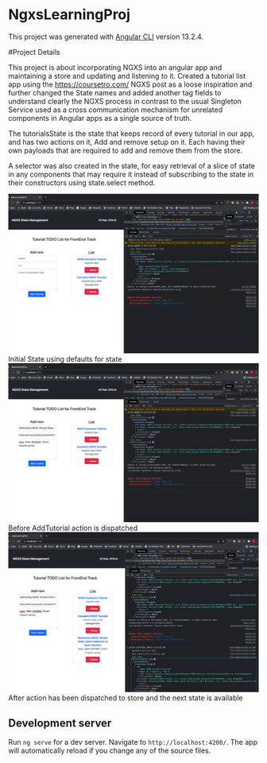 # NgxsLearningProj

This project was generated with [Angular CLI](https://github.com/angular/angular-cli) version 13.2.4.

#Project Details

This project is about incorporating NGXS into an angular app and maintaining a store and updating and listening to it. Created a tutorial list app using the https://coursetro.com/ NGXS post as a loose inspiration and further changed the State names and added another tag fields to understand clearly the NGXS process in contrast to the usual Singleton Service used as a cross communication mechanism for unrelated components in Angular apps as a single source of truth.

The tutorialsState is the state that keeps record of every tutorial in our app, and has two actions on it, Add and remove setup on it. Each having their own payloads that are required to add and remove them from the store.

A selector was also created in the state, for easy retrieval of a slice of state in any components that may require it instead of subscribing to the state in their constructors using state.select method.

![homepage](images/initial_state.png)
Initial State using defaults for state
![homepage](images/before-action-dispatch.png)
Before AddTutorial action is dispatched
![homepage](images/after_action_dispatch.png)
After action has been dispatched to store and the next state is available

## Development server

Run `ng serve` for a dev server. Navigate to `http://localhost:4200/`. The app will automatically reload if you change any of the source files.
